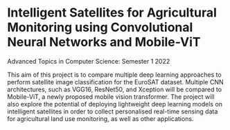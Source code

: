 # Intelligent Satellites for Agricultural Monitoring using Convolutional Neural Networks and Mobile-ViT
Advanced Topics in Computer Science: Semester 1 2022

This aim of this project is to compare multiple deep learning approaches to perform satellite image classification for the EuroSAT dataset. Multiple CNN architectures, such as VGG16, ResNet50, and Xception will be compared to Mobile-ViT, a newly proposed mobile vision transformer. The project will also explore the potential of deploying lightweight deep learning models on intelligent satellites in order to collect personalised real-time sensing data for agricultural land use monitoring, as well as other applications.
